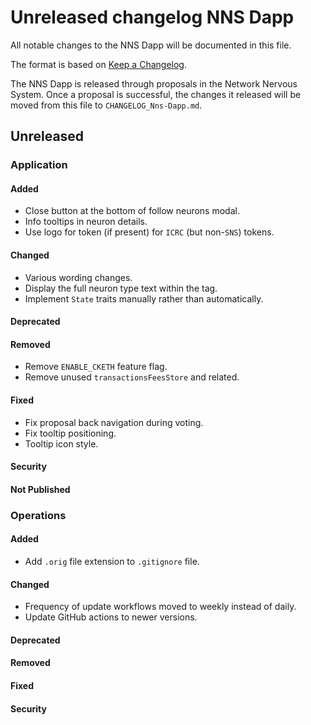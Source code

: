 
# Unreleased changelog NNS Dapp

All notable changes to the NNS Dapp will be documented in this file.

The format is based on [Keep a Changelog](https://keepachangelog.com/en/1.0.0/).

The NNS Dapp is released through proposals in the Network Nervous System. Once a
proposal is successful, the changes it released will be moved from this file to
`CHANGELOG_Nns-Dapp.md`.

## Unreleased

### Application

#### Added

* Close button at the bottom of follow neurons modal.
* Info tooltips in neuron details.
* Use logo for token (if present) for `ICRC` (but non-`SNS`) tokens.

#### Changed

* Various wording changes.
* Display the full neuron type text within the tag.
* Implement `State` traits manually rather than automatically.

#### Deprecated

#### Removed

* Remove `ENABLE_CKETH` feature flag.
* Remove unused `transactionsFeesStore` and related.

#### Fixed

* Fix proposal back navigation during voting.
* Fix tooltip positioning.
* Tooltip icon style.

#### Security

#### Not Published

### Operations

#### Added

* Add `.orig` file extension to `.gitignore` file.

#### Changed

* Frequency of update workflows moved to weekly instead of daily.
* Update GitHub actions to newer versions.

#### Deprecated

#### Removed

#### Fixed

#### Security
